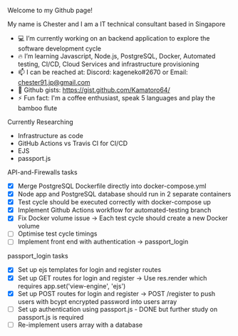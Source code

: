 Welcome to my Github page!

My name is Chester and I am a IT technical consultant based in Singapore

- 💻 I’m currently working on an backend application to explore the software development cycle
- 🔥 I’m learning Javascript, Node.js, PostgreSQL, Docker, Automated testing, CI/CD, Cloud Services and infrastructure provisioning
- 📫 I can be reached at: Discord: kageneko#2670 or Email: chester91.jp@gmail.com
- 📄 Github gists: https://gist.github.com/Kamatoro64/
- ⚡ Fun fact: I'm a coffee enthusiast, speak 5 languages and play the bamboo flute


Currently Researching
- Infrastructure as code
- GitHub Actions vs Travis CI for CI/CD
- EJS
- passport.js

API-and-Firewalls tasks
- [x] Merge PostgreSQL Dockerfile directly into docker-compose.yml
- [x] Node app and PostgreSQL database should run in 2 separate containers
- [x] Test cycle should be executed correctly with docker-compose up
- [x] Implement Github Actions workflow for automated-testing branch
- [x] Fix Docker volume issue -> Each test cycle should create a new Docker volume
- [ ] Optimise test cycle timings 
- [ ] Implement front end with authentication -> passport_login

passport_login tasks
- [x] Set up ejs templates for login and register routes
- [x] Set up GET routes for login and register -> Use res.render which requires app.set('view-engine', 'ejs')  
- [x] Set up POST routes for login and register -> POST /register to push users with bcypt encrypted password into users array
- [ ] Set up authentication using passport.js - DONE but further study on passport.js is required
- [ ] Re-implement users array with a database
